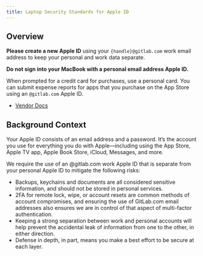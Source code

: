 ```yaml
---
title: Laptop Security Standards for Apple ID
---
```


## Overview

**Please create a new Apple ID** using your `{handle}@gitlab.com` work email address to keep your personal and work data separate.

**Do not sign into your MacBook with a personal email address Apple ID.**

When prompted for a credit card for purchases, use a personal card. You can submit expense reports for apps that you purchase on the App Store using an `@gitlab.com` Apple ID.

- [Vendor Docs](https://support.apple.com/en-us/108647)

## Background Context

Your Apple ID consists of an email address and a password. It’s the account you use for everything you do with Apple—including using the App Store, Apple TV app, Apple Book Store, iCloud, Messages, and more.

We require the use of an @gitlab.com work Apple ID that is separate from your personal Apple ID to mitigate the following risks:

- Backups, keychains and documents are all considered sensitive information, and should not be stored in personal services.
- 2FA for remote lock, wipe, or account resets are common methods of account compromises, and ensuring the use of GitLab.com email addresses also ensures we are in control of that aspect of multi-factor authentication.
- Keeping a strong separation between work and personal accounts will help prevent the accidental leak of information from one to the other, in either direction.
- Defense in depth, in part, means you make a best effort to be secure at each layer.
